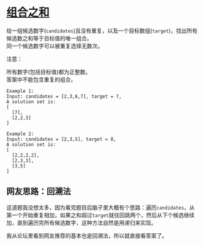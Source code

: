 # [组合之和](https://leetcode.com/problems/combination-sum/)

给一组候选数字(`candidates`)且没有重复，以及一个目标数组(`target`)，找出所有候选数之和等于目标值的唯一组合。  
同一个候选数字可以被重复选择无数次。

注意：

所有数字(包括目标值)都为正整数。  
答案中不能包含重复的组合。

```
Example 1:
Input: candidates = [2,3,6,7], target = 7,
A solution set is:
[
  [7],
  [2,2,3]
]

Example 2:
Input: candidates = [2,3,5], target = 8,
A solution set is:
[
  [2,2,2,2],
  [2,3,3],
  [3,5]
]
```

## 网友思路：回溯法

这道题我没想太多，因为看完题目后脑子里大概有个思路：遍历`candidates`，从第一个开始重复相加，如果之和超过`target`就往回跳两个，然后从下个候选继续加，直到遍历完所有候选数字，这种方法自然是用递归来实现。

我从论坛里看到网友推荐的基本也是回溯法，所以就直接看答案了。
